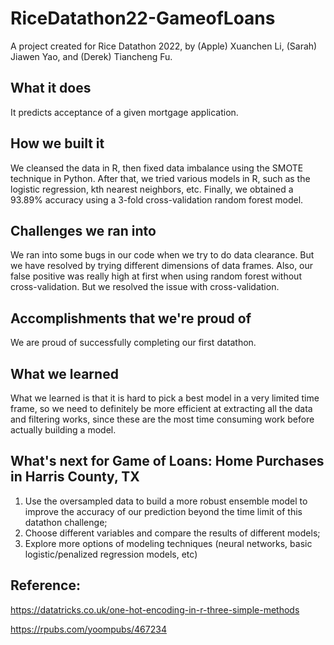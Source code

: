 # RiceDatathon22-GameofLoans
A project created for Rice Datathon 2022, by (Apple) Xuanchen Li, (Sarah) Jiawen Yao, and (Derek) Tiancheng Fu.

## What it does
It predicts acceptance of a given mortgage application.

## How we built it
We cleansed the data in R, then fixed data imbalance using the SMOTE technique in Python. After that, we tried various models in R, such as the logistic regression, kth nearest neighbors, etc. Finally, we obtained a 93.89% accuracy using a 3-fold cross-validation random forest model. 

## Challenges we ran into
We ran into some bugs in our code when we try to do data clearance. But we have resolved by trying different dimensions of data frames. Also, our false positive was really high at first when using random forest without cross-validation. But we resolved the issue with cross-validation.

## Accomplishments that we're proud of
We are proud of successfully completing our first datathon. 

## What we learned
What we learned is that it is hard to pick a best model in a very limited time frame, so we need to definitely be more efficient at extracting all the data and filtering works, since these are the most time consuming work before actually building a model.

## What's next for Game of Loans: Home Purchases in Harris County, TX
1. Use the oversampled data to build a more robust ensemble model to improve the accuracy of our prediction beyond the time limit of this datathon challenge;
2. Choose different variables and compare the results of different models;
3. Explore more options of modeling techniques (neural networks, basic logistic/penalized regression models, etc)

## Reference: 

https://datatricks.co.uk/one-hot-encoding-in-r-three-simple-methods

https://rpubs.com/yoompubs/467234
